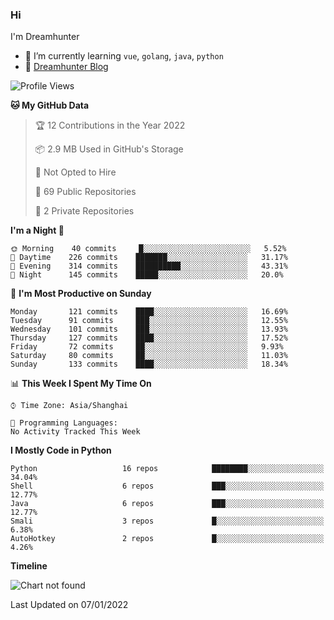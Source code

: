 ### Hi

I'm Dreamhunter

- 🌱 I’m currently learning `vue`, `golang`, `java`, `python`
- 💬 [Dreamhunter Blog](https://jcstaff.club/)

<!--START_SECTION:waka-->
![Profile Views](http://img.shields.io/badge/Profile%20Views-25-blue)

**🐱 My GitHub Data** 

> 🏆 12 Contributions in the Year 2022
 > 
> 📦 2.9 MB Used in GitHub's Storage 
 > 
> 🚫 Not Opted to Hire
 > 
> 📜 69 Public Repositories 
 > 
> 🔑 2 Private Repositories  
 > 
**I'm a Night 🦉** 

```text
🌞 Morning    40 commits     █░░░░░░░░░░░░░░░░░░░░░░░░   5.52% 
🌆 Daytime    226 commits    ███████░░░░░░░░░░░░░░░░░░   31.17% 
🌃 Evening    314 commits    ██████████░░░░░░░░░░░░░░░   43.31% 
🌙 Night      145 commits    █████░░░░░░░░░░░░░░░░░░░░   20.0%

```
📅 **I'm Most Productive on Sunday** 

```text
Monday       121 commits    ████░░░░░░░░░░░░░░░░░░░░░   16.69% 
Tuesday      91 commits     ███░░░░░░░░░░░░░░░░░░░░░░   12.55% 
Wednesday    101 commits    ███░░░░░░░░░░░░░░░░░░░░░░   13.93% 
Thursday     127 commits    ████░░░░░░░░░░░░░░░░░░░░░   17.52% 
Friday       72 commits     ██░░░░░░░░░░░░░░░░░░░░░░░   9.93% 
Saturday     80 commits     ██░░░░░░░░░░░░░░░░░░░░░░░   11.03% 
Sunday       133 commits    ████░░░░░░░░░░░░░░░░░░░░░   18.34%

```


📊 **This Week I Spent My Time On** 

```text
⌚︎ Time Zone: Asia/Shanghai

💬 Programming Languages: 
No Activity Tracked This Week

```

**I Mostly Code in Python** 

```text
Python                   16 repos            ████████░░░░░░░░░░░░░░░░░   34.04% 
Shell                    6 repos             ███░░░░░░░░░░░░░░░░░░░░░░   12.77% 
Java                     6 repos             ███░░░░░░░░░░░░░░░░░░░░░░   12.77% 
Smali                    3 repos             █░░░░░░░░░░░░░░░░░░░░░░░░   6.38% 
AutoHotkey               2 repos             █░░░░░░░░░░░░░░░░░░░░░░░░   4.26%

```


**Timeline**

![Chart not found](https://raw.githubusercontent.com/jinmu333/jinmu333/master/charts/bar_graph.png) 


 Last Updated on 07/01/2022
<!--END_SECTION:waka-->

<!-- ![jinmu333's github stats](https://github-readme-stats.vercel.app/api?username=jinmu333&show_icons=true&theme=vue-dark)

[![Top Langs](https://github-readme-stats.vercel.app/api/top-langs/?username=jinmu333&hide=smali,html,javascript&theme=vue-dark)](https://github.com/anuraghazra/github-readme-stats)
 -->
<!--
**jinmu333/jinmu333** is a ✨ _special_ ✨ repository because its `README.md` (this file) appears on your GitHub profile.

Here are some ideas to get you started:

- 🔭 I’m currently working on ...
- 🌱 I’m currently learning ...
- 👯 I’m looking to collaborate on ...
- 🤔 I’m looking for help with ...
- 💬 Ask me about ...
- 📫 How to reach me: ...
- 😄 Pronouns: ...
- ⚡ Fun fact: ...
- 📫 [Dreamhunter resume](https://hacknical.com/jinmu333/resume?locale=zh)
-->
